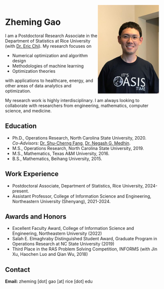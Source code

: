 <head>
    <meta charset="UTF-8">
    <meta name="robots" content="index, follow">
    <meta name="description" content="Personal homepage of Dr. Zheming Gao">
    <meta name="keywords" content ="Zheming Gao, Rice, UNC Charlotte, operations research, machine learning, optimization, NC State">
</head>


<img align="right" src="img/bio3.jpg" width="200">

# Zheming Gao

I am a Postdoctoral Research Associate in the Department of Statistics at Rice University (with [Dr. Eric Chi](https://www.ericchi.com/)). My research focuses on

* Numerical optimization and algorithm design
* Methodologies of machine learning 
* Optimization theories

with applications to healthcare, energy, and other areas of data analytics and optimization. 

My research work is highly interdisciplinary. I am always looking to collaborate with researchers from engineering, mathematics, computer science, and medicine.


## Education

* Ph.D., Operations Research, North Carolina State University, 2020.  
*Co-Advisors:* [Dr. Shu-Cherng Fang](https://www.ise.ncsu.edu/people/fang), [Dr. Negash G. Medhin](https://math.sciences.ncsu.edu/people/ngmedhin/).
* M.S., Operations Research, North Carolina State University, 2019.
* M.S., Mathematics, Texas A&M University, 2016.  
* B.S., Mathematics, Beihang University, 2015.


## Work Experience
* Postdoctoral Associate, Department of Statistics, Rice University, 2024-present.
* Assistant Professor, College of Information Science and Engineering, Northeastern University (Shenyang), 2021-2024.


## Awards and Honors
* Excellent Faculty Award, College of Information Science and Engineering, Northeastern University (2022)
* Salah E. Elmaghraby Distinguished Student Award, Graduate Program in Operations Research at NC State University (2019)
* Third Place in the RAS Problem Solving Competition, INFORMS (with Jin Xu, Haochen Luo and Qian Wu, 2018)
 

## Contact

**Email:**  zheming [dot] gao [at] rice [dot] edu







